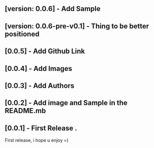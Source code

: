 
## [version: 0.0.6] - Add Sample

## [version: 0.0.6-pre-v0.1] - Thing to be better positioned

## [0.0.5] - Add Github Link

## [0.0.4] - Add Images

## [0.0.3] - Add Authors

## [0.0.2] - Add image and Sample in the README.mb

## [0.0.1] - First Release .

First release, i hope u enjoy =)